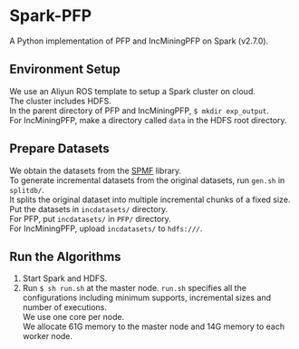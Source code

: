 # Spark-PFP
A Python implementation of PFP and IncMiningPFP on Spark (v2.7.0).

## Environment Setup
We use an Aliyun ROS template to setup a Spark cluster on cloud. <br>
The cluster includes HDFS. <br>
In the parent directory of PFP and IncMiningPFP, `$ mkdir exp_output`. <br>
For IncMiningPFP, make a directory called `data` in the HDFS root directory.

## Prepare Datasets
We obtain the datasets from the [SPMF](http://www.philippe-fournier-viger.com/spmf/index.php?link=datasets.php) library. <br>
To generate incremental datasets from the original datasets, run `gen.sh` in `splitdb/`. <br>
It splits the original dataset into multiple incremental chunks of a fixed size. <br>
Put the datasets in `incdatasets/` directory. <br>
For PFP, put `incdatasets/` in `PFP/` directory. <br>
For IncMiningPFP, upload `incdatasets/` to `hdfs:///`.

## Run the Algorithms
1. Start Spark and HDFS.
2. Run `$ sh run.sh` at the master node.
`run.sh` specifies all the configurations including minimum supports, incremental sizes and number of executions. <br>
We use one core per node. <br>
We allocate 61G memory to the master node and 14G memory to each worker node.